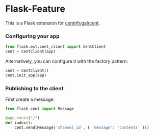 Flask-Feature
=============

This is a Flask extension for [centrifugal/cent](https://github.com/centrifugal/cent).

### Configuring your app

```python
from flask.ext.cent_client import CentClient
cent = CentClient(app)
```

Alternatively, you can configure it with the factory pattern:
```python
cent = CentClient()
cent.init_app(app)
```

### Publishing to the client
First create a message:

```python
from flask_cent import Message

@app.route("/")
def index():
    cent.send(Message('channel_id', { 'message': 'contents' }))
```
